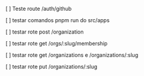 [ ] Teste route /auth/github

[ ] testar comandos pnpm run do src/apps

[ ] testar rote post /organization

[ ] testar rote get /orgs/:slug/membership

[ ] testar rote get /organizations e /organizations/:slug

[ ] testar rote put /organizations/:slug